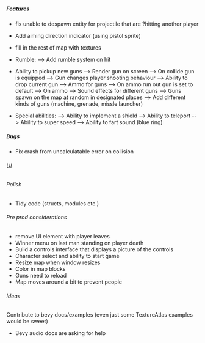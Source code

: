 ##### Features
- fix unable to despawn entity for projectile that are ?hitting another player 
- Add aiming direction indicator (using pistol sprite)

- fill in the rest of map with textures

- Rumble:
--> Add rumble system on hit

- Ability to pickup new guns
--> Render gun on screen
--> On collide gun is equipped
--> Gun changes player shooting behaviour
--> Ability to drop current gun
--> Ammo for guns
--> On ammo run out gun is set to default
--> On ammo 
--> Sound effects for different guns
--> Guns spawn on the map at random in designated places
--> Add different kinds of guns (machine, grenade, missle launcher)

- Special abilities:
--> Ability to implement a shield
--> Ability to teleport
--> Ability to super speed
--> Ability to fart sound (blue ring)

##### Bugs
- Fix crash from uncalculatable error on collision

###### UI

###### Polish
- Tidy code (structs, modules etc.)

###### Pre prod considerations
- remove UI element with player leaves
- Winner menu on last man standing on player death
- Build a controls interface that displays a picture of the controls
- Character select and ability to start game
- Resize map when window resizes
- Color in map blocks
- Guns need to reload
- Map moves around a bit to prevent people

###### Ideas
Contribute to bevy docs/examples (even just some TextureAtlas examples would be sweet)
- Bevy audio docs are asking for help

